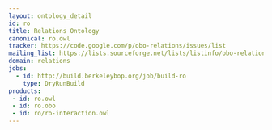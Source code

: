 ```yaml
---
layout: ontology_detail
id: ro
title: Relations Ontology
canonical: ro.owl
tracker: https://code.google.com/p/obo-relations/issues/list
mailing_list: https://lists.sourceforge.net/lists/listinfo/obo-relations
domain: relations
jobs:
  - id: http://build.berkeleybop.org/job/build-ro
    type: DryRunBuild
products:
 - id: ro.owl
 - id: ro.obo
 - id: ro/ro-interaction.owl
---
```


